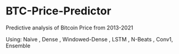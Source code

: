 # BTC-Price-Predictor
Predictive analysis of Bitcoin Price from 2013-2021

Using: Naive , Dense , Windowed-Dense , LSTM , N-Beats , Conv1, Ensemble
